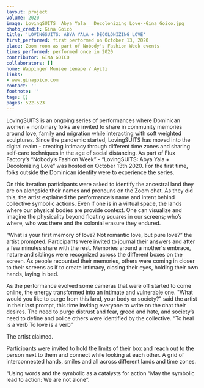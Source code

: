```yaml
---
layout: project
volume: 2020
image: LovingSUITS__Abya_Yala___Decolonizing_Love--Gina_Goico.jpg
photo_credit: Gina Goico
title: 'LOVINGSUITS: ABYA YALA + DECOLONIZING LOVE'
first_performed: first performed on October 13, 2020
place: Zoom room as part of Nobody's Fashion Week events
times_performed: performed once in 2020
contributor: GINA GOICO
collaborators: []
home: Wappinger Munsee Lenape / Ayiti
links:
- www.ginagoico.com
contact: ''
footnote: ''
tags: []
pages: 522-523
---
```



LovingSUITS is an ongoing series of performances where Dominican women + nonbinary folks are invited to share in community memories around love, family and migration while interacting with soft weighted sculptures. Since the pandemic started, LovingSUITS has moved into the digital realm - creating intimacy through different time zones and sharing self-care techniques in the age of social distancing. As part of Flux Factory’s “Nobody’s Fashion Week” - “LovingSUITS: Abya Yala + Decolonizing Love” was hosted on October 13th 2020. For the first time, folks outside the Dominican identity were to experience the series.

On this iteration participants were asked to identify the ancestral land they are on alongside their names and pronouns on the Zoom chat. As they did this, the artist explained the performance’s name and intent behind collective symbolic actions. Even if one is in a virtual space, the lands where our physical bodies are provide context. One can visualize and imagine the physicality beyond floating squares in our screens; who’s where, who was there and the colonial erasure they endured. 

 “What is your first memory of love? Not romantic love, but pure love?” the artist prompted. Participants were invited to journal their answers and after a few minutes share with the rest. Memories around a mother's embrace, nature and siblings were recognized across the different boxes on the screen. As people recounted their memories, others were coming in closer to their screens as if to create intimacy, closing their eyes, holding their own hands, laying in bed. 

As the performance evolved some cameras that were off started to come online, the energy transformed into an intimate and vulnerable one. "What would you like to purge from this land, your body or society?" said the artist in their last prompt, this time inviting everyone to write on the chat their desires. The need to purge distrust and fear, greed and hate, and society’s need to define and police others were identified by the collective.
“To heal is a verb
To love is a verb”

The artist claimed.

Participants were invited to hold the limits of their box and reach out to the person next to them and connect while looking at each other. A grid of interconnected hands, smiles and all across different lands and time zones.

“Using words and the symbolic as a catalysts for action
“May the symbolic lead to action: We are not alone”.
